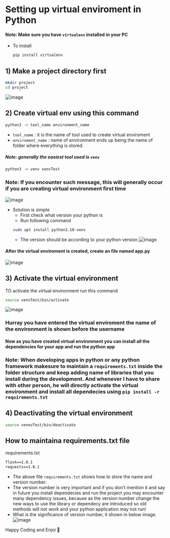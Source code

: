 # Setting up virtual enviroment in Python

#### Note: Make sure you have `virtualenv` installed in your PC
- To install
  ```bash
  pip install virtualenv
  ```


## 1)  Make a project directory first
```bash
mkdir project
cd project
```
![image](https://github.com/shashankbhosagi/setting-up-virtual-env-python/assets/78866224/9a0e7c7c-b985-430c-b76f-b566b389b579)

## 2) Create virtual env using this command
```bash
python3 -m tool_name environment_name
```
- `tool_name` : it is the name of tool used to create virtual enviroment
- `enviroment_name` : name of environment ends up being the name of folder where everything is stored.

##### Note: generally the easiest tool used is `venv`

```bash
python3 -m venv venvTest
```
### Note: If you encounter such message, this will generally occur if you are creating virtual environment first time

![image](https://github.com/shashankbhosagi/setting-up-virtual-env-python/assets/78866224/0410811f-c3b4-4205-95b8-30b6d715fc00)

- Solution is simple 
    - First check what version your python is 
    - Run following command
    ```bash
    sudo apt install python3.10-venv
    ```
    - The version should be according to your python version
    ![image](https://github.com/shashankbhosagi/setting-up-virtual-env-python/assets/78866224/b15574e9-bd2c-48bf-be48-cbc5f8f81ee8)


#### After the virtual enviroment is created, create an file named app.py
![image](https://github.com/shashankbhosagi/setting-up-virtual-env-python/assets/78866224/123802d2-5f58-44d4-b2b1-e9606842f1d0)


## 3) Activate the virtual environment
TO activate the virtual environment run this command
```bash
source venvTest/bin/activate
```
![image](https://github.com/shashankbhosagi/setting-up-virtual-env-python/assets/78866224/261cee59-7332-4587-9fdb-ad3b6000e283)

<h3> Hurray you have entered the virtual enviroment the name of the environment is shown before the username </h3>

#### Now as you have created virtual environment you can install all the dependencies for your app and run the python app

### Note: When developing apps in python or any python framework makesure to maintain a `requirements.txt` inside the folder structure and keep adding name of libraries that you install during the development. And whenever I have to share with other person, he will directly activate the virtual environment and install all dependecies using `pip install -r requirements.txt`

## 4) Deactivating the virtual environment
```bash
source venevTest/bin/deactivate
```


## How to maintaina requirements.txt file

requirements.txt
```txt
flask==1.8.1
requests==1.0.1
```

- The above file `requirements.txt` shows how to store the name and version number.
- The version number is very important and if you don't mention it and say in future you install dependecies and run the project you may encounter many dependency issues, because as the version number change the new ways to use the library or dependecy are introduced so old methods will not work and your python application may not run!
- What is the significance of version number, it shown in below image.
  ![image](https://github.com/shashankbhosagi/setting-up-virtual-env-python/assets/78866224/4785bb51-4389-4f03-a2c5-5032a3f2ec0f)


Happy Coding and Enjoi 🎉




